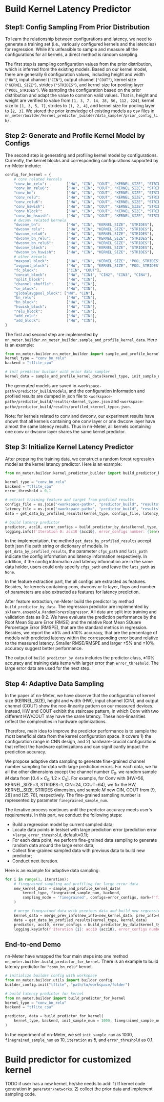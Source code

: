 # Build Kernel Latency Predictor

## Step1: Config Sampling From Prior Distribution

To learn the relationship between configurations and latency, we need to generate a training set (i.e., variously configured kernels and the latencies) for regression. While it's unfeasible to sample and measure all the configurations for all kernels, a direct method is random sampling.

The first step is sampling configuration values from the prior distribution, which is inferred from the existing models. Based on our kernel model, there are generally 6 configuration values, including height and width (`"HW"`), input channel (`"CIN"`), output channel (`"COUT"`), kernel size (`"KERNEL_SIZE"`), strides (`"STRIDES"`), and kernel size for pooling layer (`"POOL_STRIDES"`). We sampling the configuration based on the prior distribution and adapt the value to common valid values. That is, height and weight are verified to value from `[1, 3, 7, 14, 28, 56, 112, 224]`, kernel size to `[1, 3, 5, 7]`, strides to `[1, 2, 4]`, and kernel size for pooling layer to `[2, 3]`. We stored the prior knowledge of existing models as csv files in `nn_meter/builder/kernel_predictor_builder/data_sampler/prior_config_lib/`.

## Step 2: Generate and Profile Kernel Model by Configs

The second step is generating and profiling kernel model by configurations. Currently, the kernel blocks and corresponding configurations supported by nn-Meter include:

```python
config_for_kernel = {
    # conv related kernels
    "conv_bn_relu":         ["HW", "CIN", "COUT", "KERNEL_SIZE", "STRIDES"],
    "conv_bn_relu6":        ["HW", "CIN", "COUT", "KERNEL_SIZE", "STRIDES"],
    "conv_bn":              ["HW", "CIN", "COUT", "KERNEL_SIZE", "STRIDES"],
    "conv_relu":            ["HW", "CIN", "COUT", "KERNEL_SIZE", "STRIDES"],
    "conv_relu6":           ["HW", "CIN", "COUT", "KERNEL_SIZE", "STRIDES"],
    "conv_hswish":          ["HW", "CIN", "COUT", "KERNEL_SIZE", "STRIDES"],
    "conv_block":           ["HW", "CIN", "COUT", "KERNEL_SIZE", "STRIDES"],
    "conv_bn_hswish":       ["HW", "CIN", "COUT", "KERNEL_SIZE", "STRIDES"],
    # dwconv related kernels
    "dwconv_bn":            ["HW", "CIN", "KERNEL_SIZE", "STRIDES"],
    "dwconv_relu":          ["HW", "CIN", "KERNEL_SIZE", "STRIDES"],
    "dwconv_relu6":         ["HW", "CIN", "KERNEL_SIZE", "STRIDES"],
    "dwconv_bn_relu":       ["HW", "CIN", "KERNEL_SIZE", "STRIDES"],
    "dwconv_bn_relu6":      ["HW", "CIN", "KERNEL_SIZE", "STRIDES"],
    "dwconv_block":         ["HW", "CIN", "KERNEL_SIZE", "STRIDES"],
    "dwconv_bn_hswish":     ["HW", "CIN", "KERNEL_SIZE", "STRIDES"],
    # other kernels
    "maxpool_block":        ["HW", "CIN", "KERNEL_SIZE", "POOL_STRIDES"],
    "avgpool_block":        ["HW", "CIN", "KERNEL_SIZE", "POOL_STRIDES"],
    "fc_block":             ["CIN", "COUT"],
    "concat_block":         ["HW", "CIN1", "CIN2", "CIN3", "CIN4"],
    "split_block":          ["HW", "CIN"],
    "channel_shuffle":      ["HW", "CIN"],
    "se_block":             ["HW", "CIN"],
    "globalavgpool_block": ["HW", "CIN"],
    "bn_relu":              ["HW", "CIN"],
    "bn_block":             ["HW", "CIN"],
    "hswish_block":         ["HW", "CIN"],
    "relu_block":           ["HW", "CIN"],
    "add_relu":             ["HW", "CIN"],
    "add_block":            ["HW", "CIN"], 
}
```

The first and second step are implemented by `nn_meter.builder.nn_meter_builder.sample_and_profile_kernel_data`. Here is an example:

``` python
from nn_meter.builder.nn_meter_builder import sample_and_profile_kernel_data
kernel_type = "conv_bn_relu"
backend = "tflite_cpu"

# init predictor builder with prior data sampler
kernel_data = sample_and_profile_kernel_data(kernel_type, init_sample_num = 1000, backend, sampling_mode='prior', mark='prior')
```

The generated models are saved in `<workspace-path>/predictor_build/models`, and the configuration information and profiled results are dumped in json file to `<workspace-path>/predictor_build/results/<kernel_type>.json` and `<workspace-path>/predictor_build/results/profiled_<kernel_type>.json`.

Note: for kernels related to conv and dwconv, our experiment results have shown that all kernels containing one conv layer or one dwconv layer have almost the same latency results. Thus in nn-Meter, all kernels containing one conv or dwconv layer shares the same kernel predictor.

## Step 3: Initialize Kernel Latency Predictor

After preparing the training data, we construct a random forest regression model as the kernel latency predictor. Here is an example:

```python
from nn_meter.builder.kernel_predictor_builder import build_predictor_by_data, get_data_by_profiled_results

kernel_type = "conv_bn_relu"
backend = "tflite_cpu"
error_threshold = 0.1

# extract training feature and target from profiled results
configs_file = os.join("<workspace-path>", "predictor_build", "results", "conv_bn_relu.json")
latency_file = os.join("<workspace-path>", "predictor_build", "results", "profiled_conv_bn_relu.json")
data = get_data_by_profiled_results(kernel_type, configs_file, latency_file)

# build latency predictor
predictor, acc10, error_configs = build_predictor_by_data(kernel_type, data, backend, error_threshold=error_threshold)
logging.info(f'Iteration 0: acc10 {acc10}, error_configs number: {len(error_configs)}')    
```

In the implementation, the method `get_data_by_profiled_results` accept both json file path string or dictionary of models. In `get_data_by_profiled_results`, the parameter `cfgs_path` and `lats_path` indicate the config information and latency information respectively. In addition, if the config information and latency information are in the same data holder, users could only specify `cfgs_path` and leave the `lats_path` as `None`.

In the feature extraction part, the all configs are extracted as features. Besides, for kernels containing conv, dwconv or fc layer, flops and number of parameters are also extracted as features for latency prediction.

After feature extraction, nn-Meter build the predictor by method `build_predictor_by_data`. The regression predictor are implemented by `sklearn.ensemble.RandomForestRegressor`. All data are split into training and validation data as 8:2. We have evaluate the prediction performance by the Root Mean Square Error (RMSE) and the relative Root Mean SQuare Percentage Error (RMSPE), that are the standard metrics in regression. Besides, we report the $\pm 5\%$ and $\pm 10\%$ accuracy, that are the percentage of models with predicted latency within the corresponding error bound relative to the measured latency. Smaller RMSE/RMSPE and larger  $\pm 5\%$ and $\pm 10\%$ accuracy suggest better performance.

The output of `build_predictor_by_data` includes the predictor class, $\pm 10\%$ accuracy and training data items with larger error than `error_threshold`. The large error data are used for the next step.

## Step 4: Adaptive Data Sampling

In the paper of nn-Meter, we have observe that the configuration of kernel size (KERNEL_SIZE), height and width (HW), input channel (CIN), and output channel (COUT) show the noe-linearity pattern on our measured devices. Instead, HW and COUT exhibit the staircase pattern, in which Conv with two different HW/COUT may have the same latency. These non-linearities reflect the complexities in hardware optimizations.

Therefore, main idea to improve the predictor performance is to sample the most beneficial data from the kernel configuration space. It covers 1) the configuration range in CNN design, and 2) hardware-crucial configurations that reflect the hardware optimizaitons and can significantly impact the prediction accuracy.

We propose adaptive data sampling to generate fine-grained channel number sampling for data with large prediction errors. For each data, we fix all the other dimensions except the channel number $C_0$. we random sample $M$ data from $[0.4 \times C_0, 1.2 \times C_0]$. For example, for Conv with (HW=56, KERNEL_SIZE=3, STRIDES=1, CIN=24, COUT=64), we fix the HW, KERNEL_SIZE, STRIDES dimension, and sample $M$ new CIN, COUT from $[9, 28]$ and $[25, 76]$, respectively. The fine-grained sampling number is represented by parameter `finegrained_sample_num`.

The iterative process continues until the predictor accuracy meets user's requirements. In this part, we conduct the following steps:

* Build a regression model by current sampled data;
* Locate data points in testset with large prediction error (prediction error >`large_error_threshold`, default=0.1);
* For each data point, we perform fine-grained data sampling to generate random data around the large error data;
* Collect fine-grained sampled data with previous data to build new predictor;
* Conduct next iteration.

Here is an example for adaptive data sampling:
```python
for i in range(1, iteration):
    # finegrained sampling and profiling for large error data
    new_kernel_data = sample_and_profile_kernel_data(
        kernel_type, finegrained_sample_num, backend,
        sampling_mode = 'finegrained', configs=error_configs, mark=f'finegrained{i}'
    )

    # merge finegrained data with previous data and build new regression model
    kernel_data = merge_prev_info(new_info=new_kernel_data, prev_info=kernel_data)
    data = get_data_by_profiled_results(kernel_type, kernel_data)
    predictor, acc10, error_configs = build_predictor_by_data(kernel_type, data, backend, error_threshold=error_threshold)
    logging.keyinfo(f'Iteration {i}: acc10 {acc10}, error_configs number: {len(error_configs)}')
```

## End-to-end Demo

nn-Meter have wrapped the four main steps into one method `nn_meter.builder.build_predictor_for_kernel`. There is an example to build latency predictor for `"conv_bn_relu"` kernel:

```python
# initialize builder config with workspace
from nn_meter.builder.utils import builder_config
builder_config.init("tflite", "path/to/workspace/folder") 

# build latency predictor for kernel
from nn_meter.builder import build_predictor_for_kernel
kernel_type = "conv_bn_relu"
backend = "tflite_cpu"

predictor, data = build_predictor_for_kernel(
    kernel_type, backend, init_sample_num = 1000, finegrained_sample_num = 10, iteration = 5, error_threshold = 0.1
)
```

In the experiment of nn-Meter, we set `init_sample_num` as 1000, `finegrained_sample_num` as 10, `iteration` as 5, and `error_threshold` as 0.1.


# Build predictor for customized kernel
TODO if user has a new kernel, he/she needs to add: 1) tf kernel code generation in `generator/networks`. 2) collect the prior data and implement sampling code.
